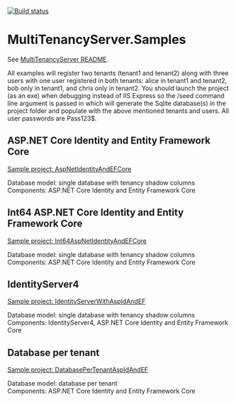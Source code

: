 [![Build status](https://ci.appveyor.com/api/projects/status/47phsuxevn2t87ik/branch/master?svg=true)](https://ci.appveyor.com/project/krispenner/multitenancyserver-samples/branch/master)
# MultiTenancyServer.Samples

See [MultiTenancyServer README](https://github.com/MultiTenancyServer/MultiTenancyServer).

All examples will register two tenants (tenant1 and tenant2) along with three users with one user registered in both tenants: alice in tenant1 and tenant2, bob only in tenant1, and chris only in tenant2. You should launch the project (as an exe) when debugging instead of IIS Express so the /seed command line argument is passed in which will generate the Sqlite database(s) in the project folder and populate with the above mentioned tenants and users. All user passwords are Pass123$.

## ASP.NET Core Identity and Entity Framework Core
[Sample project: AspNetIdentityAndEFCore](https://github.com/MultiTenancyServer/MultiTenancyServer.Samples/tree/master/src/AspNetIdentityAndEFCore)

Database model: single database with tenancy shadow columns<br/>
Components: ASP.NET Core Identity and Entity Framework Core

## Int64 ASP.NET Core Identity and Entity Framework Core
[Sample project: Int64AspNetIdentityAndEFCore](https://github.com/MultiTenancyServer/MultiTenancyServer.Samples/tree/master/src/Int64AspNetIdentityAndEFCore)

Database model: single database with tenancy shadow columns<br/>
Components: ASP.NET Core Identity and Entity Framework Core

## IdentityServer4
[Sample project: IdentityServerWithAspIdAndEF](https://github.com/MultiTenancyServer/MultiTenancyServer.Samples/tree/master/src/IdentityServerWithAspIdAndEF)

Database model: single database with tenancy shadow columns<br/>
Components: IdentityServer4, ASP.NET Core Identity and Entity Framework Core

## Database per tenant
[Sample project: DatabasePerTenantAspIdAndEF](https://github.com/MultiTenancyServer/MultiTenancyServer.Samples/tree/master/src/DatabasePerTenantAspIdAndEF)

Database model: database per tenant<br/>
Components: ASP.NET Core Identity and Entity Framework Core
